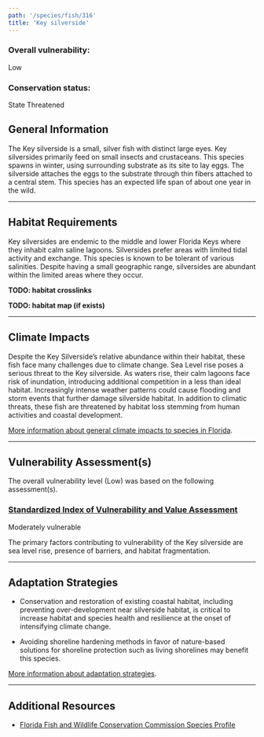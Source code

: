 ```yaml
---
path: '/species/fish/316'
title: 'Key silverside'
---
```


<content-header icon="marine_fish" title="Key silverside" subtitle="Menidia conchorum"></content-header>

<div id="TopSection">



<div>

### Overall vulnerability:

<div class="vulnerability vulnerability-low">Low</div>

### Conservation status:

State Threatened

</div>
</div>

## General Information

The Key silverside is a small, silver fish with distinct large eyes. Key silversides primarily feed on small insects and crustaceans. This species spawns in winter, using surrounding substrate as its site to lay eggs. The silverside attaches the eggs to the substrate through thin fibers attached to a central stem. This species has an expected life span of about one year in the wild.

<hr />

## Habitat Requirements



Key silversides are endemic to the middle and lower Florida Keys where they inhabit calm saline lagoons. Silversides prefer areas with limited tidal activity and exchange. This species is known to be tolerant of various salinities. Despite having a small geographic range, silversides are abundant within the limited areas where they occur.

**TODO: habitat crosslinks**

**TODO: habitat map (if exists)**

<hr />

## Climate Impacts

Despite the Key Silverside’s relative abundance within their habitat, these fish face many challenges due to climate change. Sea Level rise poses a serious threat to the Key silverside. As waters rise, their calm lagoons face risk of inundation, introducing additional competition in a less than ideal habitat. Increasingly intense weather patterns could cause flooding and storm events that further damage silverside habitat. In addition to climatic threats, these fish are threatened by habitat loss stemming from human activities and coastal development.

[More information about general climate impacts to species in Florida](/impacts/species).



<hr />

## Vulnerability Assessment(s)

The overall vulnerability level (Low) was based on the following assessment(s).
#### 
<div class="vulnerability-header">
<h3><a href="/impacts/vulnerability/sivva/species">Standardized Index of Vulnerability and Value Assessment</a></h3>
<div class="vulnerability vulnerability-moderate">Moderately vulnerable</div>
</div> 

The primary factors contributing to vulnerability of the Key silverside are sea level rise, presence of barriers, and habitat fragmentation.


<hr />

## Adaptation Strategies

- Conservation and restoration of existing coastal habitat, including preventing over-development near silverside habitat, is critical to increase habitat and species health and resilience at the onset of intensifying climate change.

- Avoiding shoreline hardening methods in favor of nature-based solutions for shoreline protection such as living shorelines may benefit this species.

[More information about adaptation strategies](/strategies).

<hr />


## Additional Resources

- [Florida Fish and Wildlife Conservation Commission Species Profile](https://myfwc.com/wildlifehabitats/profiles/freshwater/key-silverside/)
